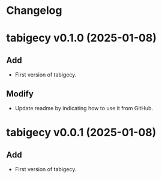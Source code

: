 # Changelog

# tabigecy v0.1.0 (2025-01-08)

## Add

* First version of tabigecy.

## Modify

* Update readme by indicating how to use it from GitHub.

# tabigecy v0.0.1 (2025-01-08)

## Add

* First version of tabigecy.